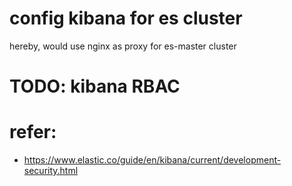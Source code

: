 # config kibana for es cluster
hereby, would use nginx as proxy for es-master cluster

# TODO: kibana RBAC


# refer:
- https://www.elastic.co/guide/en/kibana/current/development-security.html